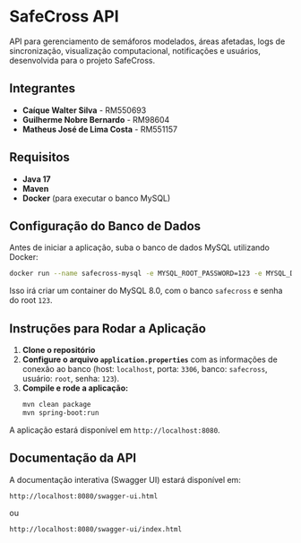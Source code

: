 # SafeCross API

API para gerenciamento de semáforos modelados, áreas afetadas, logs de sincronização, visualização computacional, notificações e usuários, desenvolvida para o projeto SafeCross.

## Integrantes

- **Caíque Walter Silva** - RM550693
- **Guilherme Nobre Bernardo** - RM98604
- **Matheus José de Lima Costa** - RM551157

## Requisitos

- **Java 17**
- **Maven**
- **Docker** (para executar o banco MySQL)

## Configuração do Banco de Dados

Antes de iniciar a aplicação, suba o banco de dados MySQL utilizando Docker:

```bash
docker run --name safecross-mysql -e MYSQL_ROOT_PASSWORD=123 -e MYSQL_DATABASE=safecross -p 3306:3306 -d mysql:8.0
```

Isso irá criar um container do MySQL 8.0, com o banco `safecross` e senha do root `123`.

## Instruções para Rodar a Aplicação

1. **Clone o repositório**
2. **Configure o arquivo `application.properties`** com as informações de conexão ao banco (host: `localhost`, porta: `3306`, banco: `safecross`, usuário: `root`, senha: `123`).
3. **Compile e rode a aplicação:**
    ```bash
    mvn clean package
    mvn spring-boot:run
    ```

A aplicação estará disponível em `http://localhost:8080`.

## Documentação da API

A documentação interativa (Swagger UI) estará disponível em:

```
http://localhost:8080/swagger-ui.html
```
ou
```
http://localhost:8080/swagger-ui/index.html
```



